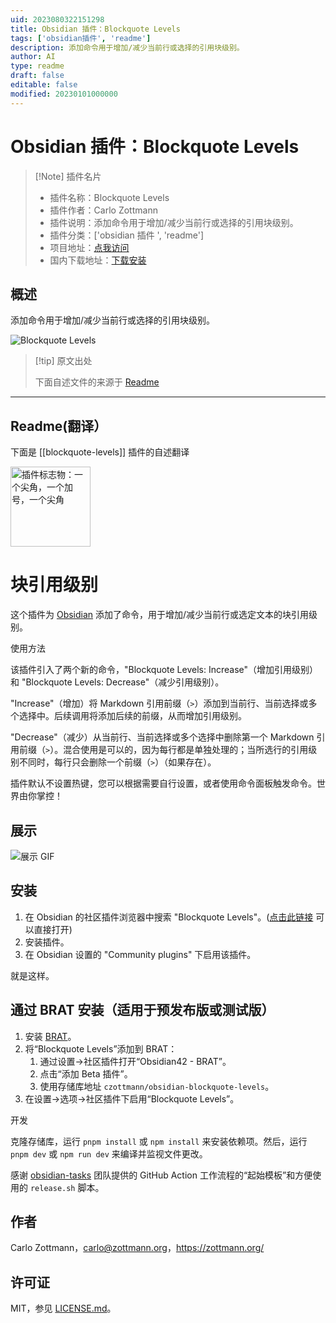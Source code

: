 ```yaml
---
uid: 2023080322151298
title: Obsidian 插件：Blockquote Levels
tags: ['obsidian插件', 'readme']
description: 添加命令用于增加/减少当前行或选择的引用块级别。
author: AI
type: readme
draft: false
editable: false
modified: 20230101000000
---
```


# Obsidian 插件：Blockquote Levels

> [!Note] 插件名片
> - 插件名称：Blockquote Levels
> - 插件作者：Carlo Zottmann
> - 插件说明：添加命令用于增加/减少当前行或选择的引用块级别。
> - 插件分类：['obsidian 插件 ', 'readme']
> - 项目地址：[点我访问](https://github.com/czottmann/obsidian-blockquote-levels)
> - 国内下载地址：[下载安装](https://pkmer.cn/products/plugin/pluginMarket/?blockquote-levels)

## 概述

添加命令用于增加/减少当前行或选择的引用块级别。

![Blockquote Levels](https://cdn.pkmer.cn/covers/blockquote-levels_new.gif!pkmer)

> [!tip] 原文出处
>
>下面自述文件的来源于 [Readme](https://ghproxy.net/https://raw.githubusercontent.com/czottmann/obsidian-blockquote-levels/main/README.md)

---

## Readme(翻译）

下面是 [[blockquote-levels]] 插件的自述翻译

<img src="https://raw.githubusercontent.com/czottmann/obsidian-blockquote-levels/main/readme-assets/blockquote-levels-256.png" height="128" alt="插件标志物：一个尖角，一个加号，一个尖角">

# 块引用级别

这个插件为 [Obsidian](https://obsidian.md) 添加了命令，用于增加/减少当前行或选定文本的块引用级别。

使用方法

该插件引入了两个新的命令，"Blockquote Levels: Increase"（增加引用级别）和 "Blockquote Levels: Decrease"（减少引用级别）。

"Increase"（增加）将 Markdown 引用前缀（`>`）添加到当前行、当前选择或多个选择中。后续调用将添加后续的前缀，从而增加引用级别。

"Decrease"（减少）从当前行、当前选择或多个选择中删除第一个 Markdown 引用前缀（`>`）。混合使用是可以的，因为每行都是单独处理的；当所选行的引用级别不同时，每行只会删除一个前缀（`>`）（如果存在）。

插件默认不设置热键，您可以根据需要自行设置，或者使用命令面板触发命令。世界由你掌控！

## 展示

![展示 GIF](https://raw.githubusercontent.com/czottmann/obsidian-blockquote-levels/main/readme-assets/showcase.gif)

## 安装

1. 在 Obsidian 的社区插件浏览器中搜索 "Blockquote Levels"。([点击此链接](https://obsidian.md/plugins?id=zottmann) 可以直接打开)
2. 安装插件。
3. 在 Obsidian 设置的 "Community plugins" 下启用该插件。

就是这样。

## 通过 BRAT 安装（适用于预发布版或测试版）

1. 安装 [BRAT](https://github.com/TfTHacker/obsidian42-brat)。
2. 将“Blockquote Levels”添加到 BRAT：
    1. 通过设置→社区插件打开“Obsidian42 - BRAT”。
    2. 点击“添加 Beta 插件”。
    3. 使用存储库地址 `czottmann/obsidian-blockquote-levels`。
3. 在设置→选项→社区插件下启用“Blockquote Levels”。

开发

克隆存储库，运行 `pnpm install` 或 `npm install` 来安装依赖项。然后，运行 `pnpm dev` 或 `npm run dev` 来编译并监视文件更改。

感谢 [obsidian-tasks](https://github.com/obsidian-tasks-group/obsidian-tasks) 团队提供的 GitHub Action 工作流程的“起始模板”和方便使用的 `release.sh` 脚本。

## 作者

Carlo Zottmann，<carlo@zottmann.org>，<https://zottmann.org/>

## 许可证

MIT，参见 [LICENSE.md](https://github.com/czottmann/obsidian-blockquote-levels/blob/main/LICENSE.md)。
